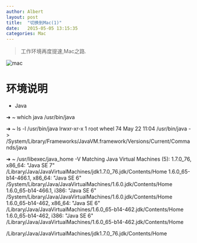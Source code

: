 ```yaml
---
author: Albert
layout: post
title:  "切换到Mac(1)"
date:   2015-05-05 13:15:35
categories: Mac
---
```


> 工作环境再度提速,Mac之路.

![mac](http://atschx.b0.upaiyun.com/mac_pro_at_youja.JPG)

# 环境说明

* Java

➜  ~  which java 
/usr/bin/java

➜  ~  ls -l /usr/bin/java
lrwxr-xr-x  1 root  wheel  74 May 22 11:04 /usr/bin/java -> /System/Library/Frameworks/JavaVM.framework/Versions/Current/Commands/java

➜  ~  /usr/libexec/java_home -V
Matching Java Virtual Machines (5):
    1.7.0_76, x86_64:	"Java SE 7"	/Library/Java/JavaVirtualMachines/jdk1.7.0_76.jdk/Contents/Home
    1.6.0_65-b14-466.1, x86_64:	"Java SE 6"	/System/Library/Java/JavaVirtualMachines/1.6.0.jdk/Contents/Home
    1.6.0_65-b14-466.1, i386:	"Java SE 6"	/System/Library/Java/JavaVirtualMachines/1.6.0.jdk/Contents/Home
    1.6.0_65-b14-462, x86_64:	"Java SE 6"	/Library/Java/JavaVirtualMachines/1.6.0_65-b14-462.jdk/Contents/Home
    1.6.0_65-b14-462, i386:	"Java SE 6"	/Library/Java/JavaVirtualMachines/1.6.0_65-b14-462.jdk/Contents/Home

/Library/Java/JavaVirtualMachines/jdk1.7.0_76.jdk/Contents/Home

